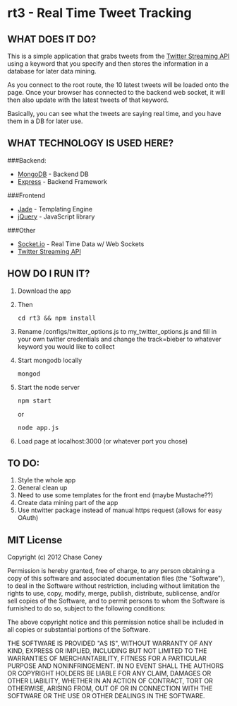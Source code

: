 rt3 - Real Time Tweet Tracking
==============================

WHAT DOES IT DO?
----------------

This is a simple application that grabs tweets from the [Twitter Streaming API](https://dev.twitter.com/docs/streaming-apis) using a keyword that you specify and then stores the information in a database for later data mining.

As you connect to the root route, the 10 latest tweets will be loaded onto the page. Once your browser has connected to the backend web socket, it will then also update with the latest tweets of that keyword.

Basically, you can see what the tweets are saying real time, and you have them in a DB for later use.

WHAT TECHNOLOGY IS USED HERE?
-----------------------------



###Backend:
* [MongoDB](http://www.mongodb.org/) - Backend DB
* [Express](http://expressjs.com/) - Backend Framework

###Frontend
* [Jade](http://jade-lang.com/) - Templating Engine
* [jQuery](http://jquery.com/) - JavaScript library

###Other
* [Socket.io](http://socket.io) - Real Time Data w/ Web Sockets
* [Twitter Streaming API](https://dev.twitter.com/docs/streaming-apis)

HOW DO I RUN IT?
----------------

1. Download the app
2. Then 
    
    <pre>cd rt3 && npm install</pre>

3. Rename /configs/twitter_options.js to my_twitter_options.js and fill in your own twitter credentials and change the track=bieber to whatever keyword you would like to collect
4. Start mongodb locally

    <pre>mongod</pre>

5. Start the node server

    <pre>npm start</pre> or <pre>node app.js</pre>

6. Load page at localhost:3000 (or whatever port you chose)

TO DO:
------

1. Style the whole app
2. General clean up
3. Need to use some templates for the front end (maybe Mustache??)
4. Create data mining part of the app
5. Use ntwitter package instead of manual https request (allows for easy OAuth)

MIT License
-----------

Copyright (c) 2012 Chase Coney

Permission is hereby granted, free of charge, to any person obtaining a
copy of this software and associated documentation files (the "Software"),
to deal in the Software without restriction, including without limitation
the rights to use, copy, modify, merge, publish, distribute, sublicense,
and/or sell copies of the Software, and to permit persons to whom the
Software is furnished to do so, subject to the following conditions:

The above copyright notice and this permission notice shall be included in
all copies or substantial portions of the Software.

THE SOFTWARE IS PROVIDED "AS IS", WITHOUT WARRANTY OF ANY KIND, EXPRESS OR
IMPLIED, INCLUDING BUT NOT LIMITED TO THE WARRANTIES OF MERCHANTABILITY,
FITNESS FOR A PARTICULAR PURPOSE AND NONINFRINGEMENT. IN NO EVENT SHALL
THE AUTHORS OR COPYRIGHT HOLDERS BE LIABLE FOR ANY CLAIM, DAMAGES OR OTHER
LIABILITY, WHETHER IN AN ACTION OF CONTRACT, TORT OR OTHERWISE, ARISING
FROM, OUT OF OR IN CONNECTION WITH THE SOFTWARE OR THE USE OR OTHER
DEALINGS IN THE SOFTWARE.